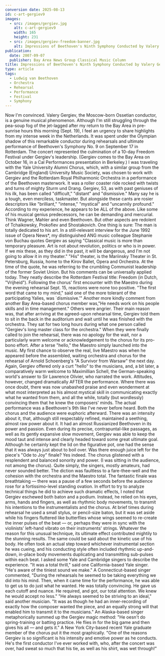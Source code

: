 ```yaml
---
conversion date: 2025-08-13
id: c-art-gergiev9
images:
  - src: /images/gergiev.jpg
    alt: c-art-gergiev9
    width: 165
    height: 231
  - src: /images/gergiev-freedom-banner.jpg
    alt: Impressions of Beethoven's Ninth Symphony Conducted by Valery Gergiev at the Gergiev Festival in Rotterdam, The Netherlands
publication:
  date: 2007-09-07
  publisher: Bay Area News Group Classical Music Column
title: Impressions of Beethoven's Ninth Symphony Conducted by Valery Gergiev at the Gergiev Festival in Rotterdam, The Netherlands
type: article
tags:
  - Ludwig van Beethoven
  - Orchestra
  - Rehearsal
  - Performance
  - Festival
  - Symphony
---
```

Now I'm convinced. Valery Gergiev, the Moscow-born Ossetian conductor, is a genuine musical phenomenon. Although I'm still struggling through the pea-soup fog of the jet-lagged after my return to the Bay Area in pre-sunrise hours this morning (Sept. 19), I feel an urgency to share highlights from my intense week in the Netherlands. It was spent under the Olympian shadow of this remarkable conductor during rehearsals and ultimate performance of Beethoven's Symphony No. 9 on September 17 in Rotterdam. The concert represented the culmination of a 10-day Freedom Festival under Gergiev's leadership. (Gergiev comes to the Bay Area on October 16, in a Cal Performances presentation in Berkeley.) I was traveling with the Yale University Alumni Chorus, which, with a similar group from the Cambridge (England) University Music Society, was chosen to work with Gergiev and the Rotterdam Royal Philharmonic Orchestra in a performance of the Beethoven masterwork. It was a roller coaster ride rocked with twists and turns of mighty Sturm und Drang. Gergiev, 53, as with past geniuses of his ilk, has been called "difficult," "distant" and "dismissive." Many say he is a tough, even merciless, taskmaster. But alongside these cants are rosier descriptors like "brilliant," "intense," "mystical" and "uncannily profound." According to my experience, he appears to be ALL of the above. Like some of his musical genius predecessors, he can be demanding and mercurial. Think Wagner, Mahler and even Beethoven. But other aspects are redolent of Tchaikowsky, Prokofiev and Shostakovich. One thing is sure: The man is totally dedicated to his art. In a still-relevant interview for the June 1992 issue of Opera News*, my distinguished ANG music colleague Stephanie von Buchau quotes Gergiev as saying "Classical music is more than temporary pleasure. Art is not about revolution, politics or who is in power. If we mix these, as they did in the past, it will be dangerous, and I'm not going to allow it in my theater." "His" theater, is the Mariinsky Theater in St. Petersburg, Russia, home to the Kirov Ballet, Opera and Orchestra. At the time of the quote, he was referring to the crumbling Communist leadership of the former Soviet Union. But his comments can be universally applied today. They neatly describe the Rotterdam Festival title: Freedom (in Dutch, "Vrijheid"). Following the chorus' first encounter with the Maestro during the evening rehearsal Sept. 15, reactions were none too positive. "The first word that came to my mind," said one of the more tolerant of the participating Yalies, was `dismissive.'" Another more kindly comment from another Bay Area-based chorus member was,"He needs work on his people skills and in time management." Others were angrier. Their main reason was, that after arriving at the agreed-upon rehearsal time, Gergiev told them to sit in the back in the auditorium and wait until he was finished with the orchestra. They sat for two long hours during what one person called "Gergiev's long master class for the orchestra." When they were finally called to join the rehearsal, there was no apology for the wait, nor a particularly warm welcome or acknowledgement to the chorus for its pro-bono effort. After a terse "hello," the Maestro simply launched into the music. My first chance to observe the real, live Maestro was when he appeared before the assembled, waiting orchestra and chorus for the rehearsal of Arnold Schoenberg's "A Survivor from Warsaw" the next day. Again, Gergiev offered only a curt "hello" to the musicians, and, a bit later, a comparatively warm welcome to Maximillian Schell, the German-speaking world's answer to Sir Lawrence Olivier, who narrated the work. Attitudes, however, changed dramatically AFTER the performance. Where there was once doubt, there was now unabashed praise and even wonderment at what most interpreted as his almost mystical skill in communicating exactly what he wanted from them, and all the while, totally (but wordlessly) convincing them that he knew the composers' minds. The actual performance was a Beethoven's 9th like I've never before heard. Both the chorus and the audience were euphoric afterward. There was an intensity about it, that, although still respectably refined, maintained a seething, almost raw power about it. It had an almost Russianized Beethoven in its power and passion. Even during its precise, contrapuntal-like passages, as well as its gently expansive slow movement, Gergiev was able to keep the mood taut and intense and clearly headed toward some great ultimate goal. Although he certainly kept the lid on the figurative pot, one had the sense that it was always just about to boil over. Was there enough juice left for the piece's "Ode to Joy" finale? Yes indeed. The chorus glistened with a resplendent and balanced sonority and power. (I was sitting in the audience, not among the chorus). Quite simply, the singers, mostly amateurs, had never sounded better. The diction was faultless to a fare-thee-well and the cohesion with the orchestra and the Maestro total. The fantastic finale was breathtaking — there was a pause of a few seconds before the audience rose for a fortissimo-level standing ovation. In effort to try to analyze technical things he did to achieve such dramatic effects, I noted that Gergiev eschewed both baton and a podium. Instead, he relied on his eyes, arms, hands and fingers, as well as rhythmic body movements, to transmit his intentions to the instrumentalists and the chorus. At brief times during rehearsal he used a small stylus, or pencil-size baton, but it was set aside while his fingers fluttered like butterflies whose wings seemed to re-create the inner pulses of the beat — or, perhaps they were in sync with the violinists' left-hand vibrato on their instruments' strings. Whatever the reason for this unusual technique, its ultimate effect contributed mightily to the stunning results. The same could be said about the kinetic use of his body. He often took an actual step toward whichever instrumental section he was cueing, and his conducting style often included rhythmic up-and-down, in-place body movements duplicating and transmitting sub-pulses within each beat. I asked some Yale and Cambridge singers to describe the experience. "It was a total thrill," said one California-based Yale singer. "He's aware of the tiniest sound we make." A Connecticut-based singer commented, "During the rehearsals he seemed to be taking everything we did into his mind. Then, when it came time for the performance, he was able to get us to do just what he wanted. He was totally convincing. He gave us each cutoff and nuance. He required, and got, our total attention. We knew he would accept no less." "He always seemed to be striving to an ideal," said another musician. "It was as though he had an inner-recording of exactly how the composer wanted the piece, and an equally strong will that enabled him to transmit it to the musicians." An Alaska-based singer metaphorically summed up the Gergiev magic method: "He oesn't do spring-training or batting practice. He flies in for the big game and then gives his all — and gets it." A New York City-based recent Yale graduate member of the chorus put it the most graphically. "One of the reasons Gergiev is so significant is his intensity and emotive power as he conducts. He's the first conductor I've ever worked with, who, after the concert was over, had sweat so much that his tie, as well as his shirt, was wet through!"
